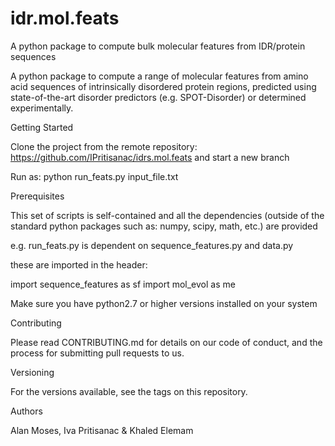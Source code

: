 # idr.mol.feats
A python package to compute bulk molecular features from IDR/protein sequences 

A python package to compute a range of molecular features from amino acid sequences of intrinsically disordered protein regions, predicted using state-of-the-art disorder predictors (e.g. SPOT-Disorder) or determined experimentally.

Getting Started

Clone the project from the remote repository: https://github.com/IPritisanac/idrs.mol.feats and start a new branch

Run as: python run_feats.py input_file.txt

Prerequisites

This set of scripts is self-contained and all the dependencies (outside of the standard python packages such as: numpy, scipy, math, etc.) are provided

e.g. run_feats.py is dependent on sequence_features.py and data.py

these are imported in the header:

import sequence_features as sf import mol_evol as me

Make sure you have python2.7 or higher versions installed on your system

Contributing

Please read CONTRIBUTING.md for details on our code of conduct, and the process for submitting pull requests to us.

Versioning

For the versions available, see the tags on this repository.

Authors

Alan Moses, Iva Pritisanac & Khaled Elemam
